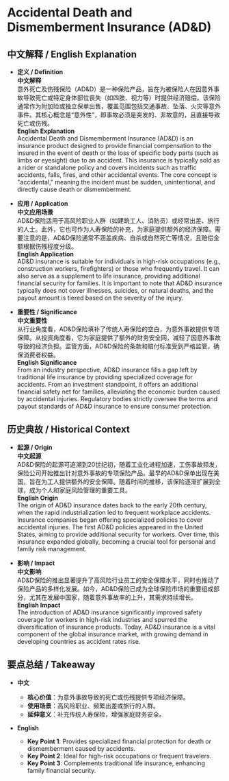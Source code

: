 # Accidental Death and Dismemberment Insurance (AD&D)

## 中文解释 / English Explanation

* **定义 / Definition**  
  **中文解释**  
  意外死亡及伤残保险（AD&D）是一种保险产品，旨在为被保险人在因意外事故导致死亡或特定身体部位丧失（如四肢、视力等）时提供经济赔偿。该保险通常作为附加险或独立保单出售，覆盖范围包括交通事故、坠落、火灾等意外事件。其核心概念是“意外性”，即事故必须是突发的、非故意的，且直接导致死亡或伤残。  
  **English Explanation**  
  Accidental Death and Dismemberment Insurance (AD&D) is an insurance product designed to provide financial compensation to the insured in the event of death or the loss of specific body parts (such as limbs or eyesight) due to an accident. This insurance is typically sold as a rider or standalone policy and covers incidents such as traffic accidents, falls, fires, and other accidental events. The core concept is "accidental," meaning the incident must be sudden, unintentional, and directly cause death or dismemberment.

* **应用 / Application**  
  **中文应用场景**  
  AD&D保险适用于高风险职业人群（如建筑工人、消防员）或经常出差、旅行的人士。此外，它也可作为人寿保险的补充，为家庭提供额外的经济保障。需要注意的是，AD&D保险通常不涵盖疾病、自杀或自然死亡等情况，且赔偿金额根据伤残程度分级。  
  **English Application**  
  AD&D insurance is suitable for individuals in high-risk occupations (e.g., construction workers, firefighters) or those who frequently travel. It can also serve as a supplement to life insurance, providing additional financial security for families. It is important to note that AD&D insurance typically does not cover illnesses, suicides, or natural deaths, and the payout amount is tiered based on the severity of the injury.

* **重要性 / Significance**  
  **中文重要性**  
  从行业角度看，AD&D保险填补了传统人寿保险的空白，为意外事故提供专项保障。从投资角度看，它为家庭提供了额外的财务安全网，减轻了因意外事故导致的经济负担。监管方面，AD&D保险的条款和赔付标准受到严格监管，确保消费者权益。  
  **English Significance**  
  From an industry perspective, AD&D insurance fills a gap left by traditional life insurance by providing specialized coverage for accidents. From an investment standpoint, it offers an additional financial safety net for families, alleviating the economic burden caused by accidental injuries. Regulatory bodies strictly oversee the terms and payout standards of AD&D insurance to ensure consumer protection.

## 历史典故 / Historical Context

* **起源 / Origin**  
  **中文起源**  
  AD&D保险的起源可追溯到20世纪初，随着工业化进程加速，工伤事故频发，保险公司开始推出针对意外事故的专项保险产品。最早的AD&D保单出现在美国，旨在为工人提供额外的安全保障。随着时间的推移，该保险逐渐扩展到全球，成为个人和家庭风险管理的重要工具。  
  **English Origin**  
  The origin of AD&D insurance dates back to the early 20th century, when the rapid industrialization led to frequent workplace accidents. Insurance companies began offering specialized policies to cover accidental injuries. The first AD&D policies appeared in the United States, aiming to provide additional security for workers. Over time, this insurance expanded globally, becoming a crucial tool for personal and family risk management.

* **影响 / Impact**  
  **中文影响**  
  AD&D保险的推出显著提升了高风险行业员工的安全保障水平，同时也推动了保险产品的多样化发展。如今，AD&D保险已成为全球保险市场的重要组成部分，尤其在发展中国家，随着意外事故率的上升，其需求持续增长。  
  **English Impact**  
  The introduction of AD&D insurance significantly improved safety coverage for workers in high-risk industries and spurred the diversification of insurance products. Today, AD&D insurance is a vital component of the global insurance market, with growing demand in developing countries as accident rates rise.

## 要点总结 / Takeaway

* **中文**  
  - **核心价值**：为意外事故导致的死亡或伤残提供专项经济保障。  
  - **使用场景**：高风险职业、频繁出差或旅行的人群。  
  - **延伸意义**：补充传统人寿保险，增强家庭财务安全。  

* **English**  
  - **Key Point 1**: Provides specialized financial protection for death or dismemberment caused by accidents.  
  - **Key Point 2**: Ideal for high-risk occupations or frequent travelers.  
  - **Key Point 3**: Complements traditional life insurance, enhancing family financial security.